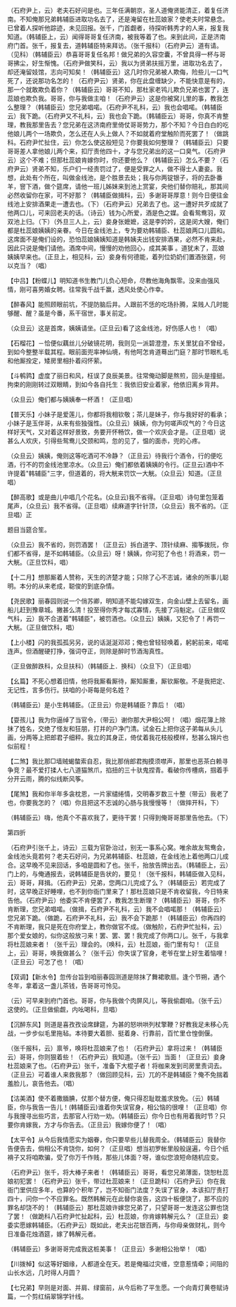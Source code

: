 <!-- { "loadSidebar": true } -->
（石府尹上，云）老夫石好问是也。三年任满朝京，圣人道俺贤能清正，着复任济南。不知俺那兄弟韩辅臣进取功名去了，还是淹留在杜蕊娘家？使老夫时常悬念。已曾着人探听他踪迹，未见回报。张千，门首觑者，待探听韩秀才的人来，报复我知道。（韩辅臣上，云）闻得哥哥复任济南，被我等着了也。来到此间，正是济南府门首。张千，报复去，道韩辅臣特来拜访。（张千报科）（石府尹云）道有请。（见科）（韩辅臣云）恭喜哥哥复任名邦！做兄弟的久容空囊，不曾具得一杯与哥哥拂尘，好生惭愧。（石府尹做笑科，云）我以为贤弟扶摇万里，进取功名去了，却还淹留妓馆，志向可知矣！（韩辅臣云）这几时你兄弟被人欺侮，险些儿一口气死了，还说那功名怎的！（石府尹云）贤弟，你在此盘缠缺少，不能快意是有的，那一个就敢欺负着你？（韩辅臣云）哥哥不知，那杜家老鸨儿欺负兄弟也罢了，连蕊娘也欺负我。哥哥，你与我做主咱！（石府尹云）这是你被窝儿里的事，教我怎么整理？（韩辅臣云）您兄弟唱喏。（石府尹不礼科，云）我也会唱喏。（韩辅臣云）我下跪。（石府尹又不礼科，云）我也会下跪。（韩辅臣云）哥哥，你真不肯整理，教我那里告去？您兄弟在这济南府里倚仗哥哥势力，那个不知？今日白白的吃他娘儿两个一场欺负，怎么还在人头上做人？不如就着府堂触阶而死罢了！（做跳科。石府尹忙扯住，云）你怎么使这般短见？你要我如何整理？（韩辅臣云）只要哥哥差人拿他娘儿两个来，扣厅责他四十，才与您兄弟出的这一口臭气。（石府尹云）这个不难；但那杜蕊娘肯嫁你时，你还要他么？（韩辅臣云）怎么不要？（石府尹云）贤弟不知，乐户们一经责罚过了，便是受罪之人，做不得士人妻妾。我想，此处有个所在，叫做金线池，是个胜景去处；我与你两锭银子，将的去卧番羊，窨下酒，做个筵席，请他一班儿姊妹来到池上赏宴，央他们替你赔礼，那其间必然收留你在家，可不好那？（韩辅臣做揖科，云）多谢哥哥厚意！则今日便往金线池上安排酒果走一遭去也。（下）（石府尹云）兄弟去了也。这一遭好共歹成就了他两口儿，可来回老夫的话。（诗云）钱为心所爱，酒是色之媒。会看鸳鸯羽，双双池上归。（下）（外旦三人上，云）妾身张嬷嬷，这是李妗妗，这是闵大嫂，俺们都是杜蕊娘姨姨的亲眷。今日在金线池上，专为要劝韩辅臣、杜蕊娘两口儿圆和。这席面不是俺们设的，恐怕蕊娘姨姨知道是韩姨夫出钱安排酒果，必然不肯来赴，因此只说是俺们请他。酒席中间，慢慢的劝他回心，成其美事
。道犹未了，蕊娘姨姨早来也。（正旦上，相见科，云）妾身有何德能，着列位奶奶们置酒张筵，何以克当？（唱）

【中吕】【粉蝶儿】明知道书生教门儿负心短命，尽教他海角飘零。没来由强风情，刚可喜男婚女聘。往常我千战千赢，透风处使心作幸。

【醉春风】能照顾眼前坑，不提防脑后井。人跟前不恁的吃场扑腾，呆贱人几时能够醒、醒？虽是今番，系干宿世，事关前定。

（众旦云）这是首席，姨姨请坐。(正旦云)看了这金线池，好伤感人也！（唱）

【石榴花】－恰便似藕丝儿分破镜花明，我则见一派碧澄澄，东关里犹自不曾经，到如今整整半载其程。眼前面兜率神仙境，有他呵怎肯道蓦出门庭？那时节眼札毛和他厮拴定，矮房里相扑着闷怀萦。

【斗鹌鹑】虚度了丽日和风，枉误了良辰美景。往常俺动脚是熬煎，回头是撞挺。拘束的刚刚转过双眼睛，到如今各自托生：我依旧安业着家，他依旧离乡背井。

（众旦云）俺们都与姨姨奉一杯酒！（正旦唱）

【普天乐】小妹子是爱莲儿，你都将我相钦敬；茶儿是妹子，你与我好好的看承；小妹子是玉伴哥，从来有些独强性。（众旦云）姨姨，你为何嗟声叹气的？今日这样好天气，又对着这样好景致，务要开怀畅饮，做一个欢庆会才是。（正旦唱）说甚么人欢庆，引得些鸳鸯儿交颈和鸣，忽的见了，愠的面赤，兜的心疼。

（众旦云）姨姨，俺则这等吃酒可不冷静？（正旦云）待我行个酒令，行的便吃酒，行不的罚金线池里凉水。（众旦云）俺们都依着姨姨的令行。(正旦云)酒中不许提着"韩辅臣"三字，但道着的，将大觥来罚饮一大觥。（众旦云）知道。（正旦唱）

【醉高歌】或是曲儿中唱几个花名。(众旦云)我不省得。（正旦唱）诗句里包笼着尾声，（众旦云）我不省得。（正旦唱）续麻道字针针顶，（众旦云）我不省的。（正旦唱）正

题目当筵合笙。

（众旦云）我不省的，则罚酒罢！（正旦云）拆白道字、顶针续麻、搊筝拨阮，你们都不省得，是不如韩辅臣。（众旦云）呀！姨姨，你可犯了令也！将酒来，罚一大觥。（正旦饮科，唱）

【十二月】想那厮着人赞称，天生的济楚才能；只除了心不志诚，诸余的所事儿聪明。本分的从来老成，聪俊的到底杂情。

【尧民歌】丽春园则说一个俏苏卿，明知道不能勾嫁双生，向金山壁上去留名，画船儿赶到豫章城。撇甚么清！投至得你秀才每忒寡情，先接了冯魁定。（正旦做叹气科，云）我不合道着"韩辅臣"，被罚酒也。（众旦云）姨姨，又犯令了！再罚一大觥。（正旦做饮科，唱）

【上小楼】闪的我孤孤另另，说的话涎涎邓邓；俺也曾轻轻唤着，躬躬前来，喏喏连声。但酒醒硬打挣，强词夺正，则除是醉时节酒淘真性。

（正旦做醉跌科，众旦扶科）（韩辅臣上．换科）（众旦下）（正旦唱）

【幺篇】不死心想着旧情，他将我厮看厮待，厮知厮重，厮钦厮敬。不是我把定、无记性，言多伤行。扶咱的小哥每是何名姓？

（韩辅臣云）是小生韩辅臣。（正旦云）你是韩辅臣？靠后！（唱）

【耍孩儿】我为你逼绰了当官令，（带云）谢你那大尹相公呵！（唱）烟花簿上除抹了姓名，交绝了怪友和狂朋，打并的户净门清。试金石上把你这子弟每从头儿画，分两等上把郎君子细秤。我立的其身正，倚仗着我花枝般模样，愁甚么锦片也似前程！

【二煞】我比那□墙贼蝎螫索自忍，我比那俏郎君掏摸须噤声，那里也恶茶白赖寻争竞？最不爱打揉人七八道猫煞爪，掐扭的三十驮鬼捏青。看破你传槽病，掴着手分开云雨，腾的似线断风筝。

【尾煞】我和你半年多衾枕恩，一片家缱绻情，交明春岁数三十整（带云）我老了也，你要我怎的？（唱）你且把这不志诚的心肠与我慢慢等！（做摔开科，下）

（韩辅臣云）嗨，他真个不喜欢我了，更待干罢！只得到俺哥哥那里告他去。（下）

第四折

（石府尹引张千上，诗云）三载为官卧治过，别无一事系心窝。唯余故友鸳鸯会，金线池头竟若何？老夫石好问，为兄弟韩辅臣、杜蕊娘，在金线池上着他两口儿成合。这早晚不见来回话，多咱是圆和了也。张千，抬放告牌出去。（韩辅臣上，云）门上的，与俺通报去，说韩辅臣是告状的，要见！（张千报科，韩辅臣做入见科，云）哥哥，拜揖。（石府尹云）兄弟，您两口儿完成了么？（韩辅臣云）若完成了时，这早晚正好睡哩，也不到你衙门里来了！那杜蕊娘只是不肯收留我，今日特来告他。（石府尹云）他委实不肯便罢了，教我怎生断理？（韩辅臣云）哥哥，你不肯断理，您兄弟唱喏。（做揖，石府尹不礼科，云）我不会唱喏那！（韩辅臣云）您兄弟下跪。（做跪，石府尹不礼科，云）我不会下跪那！（韩辅臣云）你再四的不肯断理，我只是死在你府堂上，教你做官不成。（做触阶，石府尹忙扯科，云）那个爱女娘的，似你这般放刁来！罢、罢、罢！我完成了你两口儿。张千，与我拿将杜蕊娘来者！（张千云）理会的。（唤科，云）杜蕊娘，衙门里有勾！（正旦上，云）哥哥，唤我做甚么？（张千云）你失误了官身，老爷在堂上好生着恼哩！（正旦云）可怎了也！（唱）

【双调】【新水令】忽传台旨到咱丽春园测道是除抹了舞裙歌扇。逢个节朔，遇个冬年，拿着这一盏儿茶钱，告哥哥可怜见。

（云）可早来到府门首也。哥哥，你与我做个肉屏风儿，等我偷觑咱。（张千云）这使的。（正旦做偷觑，内吆喝科，旦唱）

【沉醉东风】则道是喜孜孜设席肆筵，为甚的怒哄哄列杖擎鞭？好教我足未移心先战，一步步似毛里拖毡。本待要大着胆、挺着身、行靠前，百忙里仓惶倒偃。

（张千报科，云）禀爷，唤将杜蕊娘来了也！（石府尹云）拿将过来！（韩辅臣云）哥哥，你则狠着些！（石府尹云）我知道。（张千云）当面！（正旦云）妾身杜蕊娘来了也。（石府尹云）张千，准备下大棍子者！将枷来发到司房里责词去。（正旦云）可着谁人来救我那？（做回顾见科，云）兀的不是韩辅臣？俺不免揣着羞脸儿，哀告他去。（唱）

【沽美酒】使不着撒腼腆，仗那个替方便，俺只得忍耻耽羞求放免。（云）韩辅臣，你与我告一告儿！(韩辅臣云)谁着你失误官身，相公恼的很哩！（正旦唱）你与我搜寻出些巧言，去那官人行劝一劝。（韩辅臣云）你今日也有用着我时节？只要你肯嫁我，方才与你告去。（正旦云）我嫁你便了！（唱）

【太平令】从今后我情愿实为姻眷，你只要早些儿替我周全。（韩辅臣云）我替你告便告去，倘相公不肯饶你，如何？（正旦唱）想当初罗帐里般般逞遍，今日个纸褙子又将咱欺骗，受了你万千作贱，那些儿体面？呀，谁似您浪短命随机应变。

（石府尹云）张千，将大棒子来者！（韩辅臣云）哥哥，看您兄弟薄面，饶恕杜蕊娘初犯罢！（石府尹云）张千，带过杜蕊娘来！（正旦跪科）（石府尹云）你在我衙门里供应多年，也算的个积年了，岂不知衙门法度？失误了官身，本该扣厅责打四十，问你一个不应罪名。既然韩解元在此替你哀告，这四十板便饶了，那不应的罪名却饶不的！（韩辅臣云）那杜蕊娘许嫁您兄弟了，只望哥哥一发连这公罪也饶了罢！（做跪科八石府尹忙扯起科，云）杜蕊娘，你肯嫁韩解元么？（正旦云）妾委实愿嫁韩辅臣。（石府尹云）既如此，老夫出花银百两，与你母亲做财礼，则今日准备花烛酒筵，嫁了韩解元者。

（韩辅臣云）多谢哥哥完成我这桩美事！（正旦云）多谢相公抬举！（唱）

【川拨棹】似这等好姻缘，人都道全在天。若是俺福过灾缠，空意惹情牵；间阻的山长水远，几时得人月圆？

【七兄弟】早则是对面、并肩、绿窗前，从今后称了平生愿。一个向青灯黄卷赋诗篇，一个剪红绢翠锦学针线。

